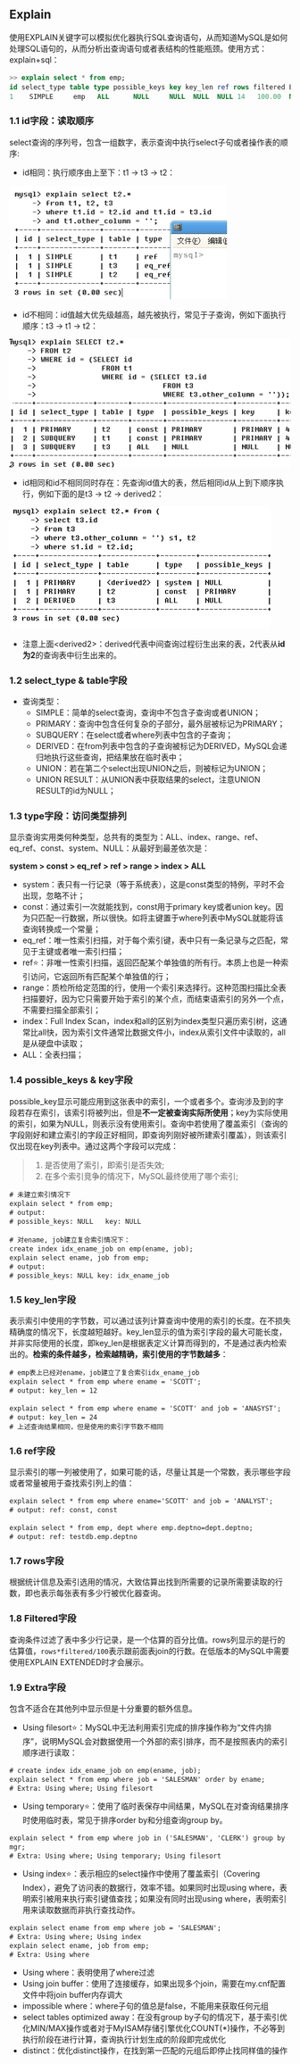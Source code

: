 ## Explain

使用EXPLAIN关键字可以模拟优化器执行SQL查询语句，从而知道MySQL是如何处理SQL语句的，从而分析出查询语句或者表结构的性能瓶颈。使用方式：explain+sql：

```sql
>> explain select * from emp;
id select_type table type possible_keys key key_len ref rows filtered Extra
1    SIMPLE     emp   ALL      NULL     NULL  NULL  NULL 14   100.00  NULL
```

### 1.1 id字段：读取顺序
select查询的序列号，包含一组数字，表示查询中执行select子句或者操作表的顺序:
- id相同：执行顺序由上至下：t1 -> t3 -> t2：

![](./imgs/1567603242260.png)
- id不相同：id值越大优先级越高，越先被执行，常见于子查询，例如下面执行顺序：t3 -> t1 -> t2：

![](./imgs/1567603312637.png)

- id相同和id不相同同时存在：先查询id值大的表，然后相同id从上到下顺序执行，例如下面的是t3 -> t2 -> derived2：

![](./imgs/1567603332061.png)
- 注意上面\<derived2>：derived代表中间查询过程衍生出来的表，2代表从**id为2**的查询表中衍生出来的。

### 1.2 select_type & table字段
- 查询类型：
    - SIMPLE：简单的select查询，查询中不包含子查询或者UNION；
    - PRIMARY：查询中包含任何复杂的子部分，最外层被标记为PRIMARY；
    - SUBQUERY：在select或者where列表中包含的子查询；
    - DERIVED：在from列表中包含的子查询被标记为DERIVED，MySQL会递归地执行这些查询，把结果放在临时表中；
    - UNION：若在第二个select出现UNION之后，则被标记为UNION；
    - UNION RESULT：从UNION表中获取结果的select，注意UNION RESULT的id为NULL；
    
### 1.3 type字段：访问类型排列

显示查询实用类何种类型，总共有的类型为：ALL、index、range、ref、eq_ref、const、system、NULL：从最好到最差依次是：

**system > const > eq_ref > ref > range > index > ALL**

- system：表只有一行记录（等于系统表），这是const类型的特例，平时不会出现，忽略不计；
- const：通过索引一次就能找到，const用于primary key或者union key。因为只匹配一行数据，所以很快。如将主键置于where列表中MySQL就能将该查询转换成一个常量；
- eq_ref：唯一性索引扫描，对于每个索引键，表中只有一条记录与之匹配，常见于主键或者唯一索引扫描；
- ref:star:：非唯一性索引扫描，返回匹配某个单独值的所有行。本质上也是一种索引访问，它返回所有匹配某个单独值的行；
- range：质检所给定范围的行，使用一个索引来选择行。这种范围扫描比全表扫描要好，因为它只需要开始于索引的某个点，而结束语索引的另外一个点，不需要扫描全部索引；
- index：Full Index Scan，index和all的区别为index类型只遍历索引树，这通常比all快，因为索引文件通常比数据文件小，index从索引文件中读取的，all是从硬盘中读取；
- ALL：全表扫描；

### 1.4 possible_keys & key字段

possible_key显示可能应用到这张表中的索引，一个或者多个。查询涉及到的字段若存在索引，该索引将被列出，但是**不一定被查询实际所使用**；key为实际使用的索引，如果为NULL，则表示没有使用索引。查询中若使用了覆盖索引（查询的字段刚好和建立索引的字段正好相同，即查询列刚好被所建索引覆盖），则该索引仅出现在key列表中。通过这两个字段可以完成：
> 1. 是否使用了索引，即索引是否失效;
> 2. 在多个索引竞争的情况下，MySQL最终使用了哪个索引;

```shell
# 未建立索引情况下
explain select * from emp;
# output:
# possible_keys: NULL	key: NULL

# 对ename, job建立复合索引情况下：
create index idx_ename_job on emp(ename, job);
explain select ename, job from emp;
# output:
# possible_keys: NULL key: idx_ename_job
```

### 1.5 key_len字段

表示索引中使用的字节数，可以通过该列计算查询中使用的索引的长度。在不损失精确度的情况下，长度越短越好。key_len显示的值为索引字段的最大可能长度，并非实际使用的长度，即key_len是根据表定义计算而得到的，不是通过表内检索出的。**检索的条件越多，检索越精确，索引使用的字节数越多**：

```shell
# emp表上已经对ename，job建立了复合索引idx_ename_job
explain select * from emp where ename = 'SCOTT';
# output: key_len = 12

explain select * from emp where ename = 'SCOTT' and job = 'ANASYST';
# output: key_len = 24
# 上述查询结果相同，但是使用的索引字节数不相同
```

### 1.6 ref字段
显示索引的哪一列被使用了，如果可能的话，尽量让其是一个常数，表示哪些字段或者常量被用于查找索引列上的值：

```shell
explain select * from emp where ename='SCOTT' and job = 'ANALYST';
# output: ref: const, const

explain select * from emp, dept where emp.deptno=dept.deptno;
# output: ref: testdb.emp.deptno
```

### 1.7 rows字段
根据统计信息及索引选用的情况，大致估算出找到所需要的记录所需要读取的行数，即也表示每张表有多少行被优化器查询。

### 1.8 Filtered字段

查询条件过滤了表中多少行记录，是一个估算的百分比值。rows列显示的是行的估算值，`rows*filtered/100`表示跟前面表join的行数。在低版本的MySQL中需要使用EXPLAIN EXTENDED时才会展示。

### 1.9 Extra字段

包含不适合在其他列中显示但是十分重要的额外信息。

- Using filesort:star:：MySQL中无法利用索引完成的排序操作称为“文件内排序”，说明MySQL会对数据使用一个外部的索引排序，而不是按照表内的索引顺序进行读取：
```shell
# create index idx_ename_job on emp(ename, job);
explain select * from emp where job = 'SALESMAN' order by ename;
# Extra: Using where; Using filesort
```

- Using temporary:star:：使用了临时表保存中间结果，MySQL在对查询结果排序时使用临时表，常见于排序order by和分组查询group by。
```shell
explain select * from emp where job in ('SALESMAN', 'CLERK') group by mgr;
# Extra: Using where; Using temporary; Using filesort
```

- Using index:star:：表示相应的select操作中使用了覆盖索引（Covering Index），避免了访问表的数据行，效率不错。如果同时出现using where，表明索引被用来执行索引键值查找；如果没有同时出现using where，表明索引用来读取数据而非执行查找动作。
```shell
explain select ename from emp where job = 'SALESMAN';
# Extra: Using where; Using index
explain select ename, job from emp;
# Extra: Using where
```
- Using where：表明使用了where过滤
- Using join buffer：使用了连接缓存，如果出现多个join，需要在my.cnf配置文件中将join buffer内存调大
- impossible where：where子句的值总是false，不能用来获取任何元组
- select tables optimized away：在没有group by子句的情况下，基于索引优化MIN/MAX操作或者对于MyISAM存储引擎优化COUNT(*)操作，不必等到执行阶段在进行计算，查询执行计划生成的阶段即完成优化
- distinct：优化distinct操作，在找到第一匹配的元组后即停止找同样值的操作

